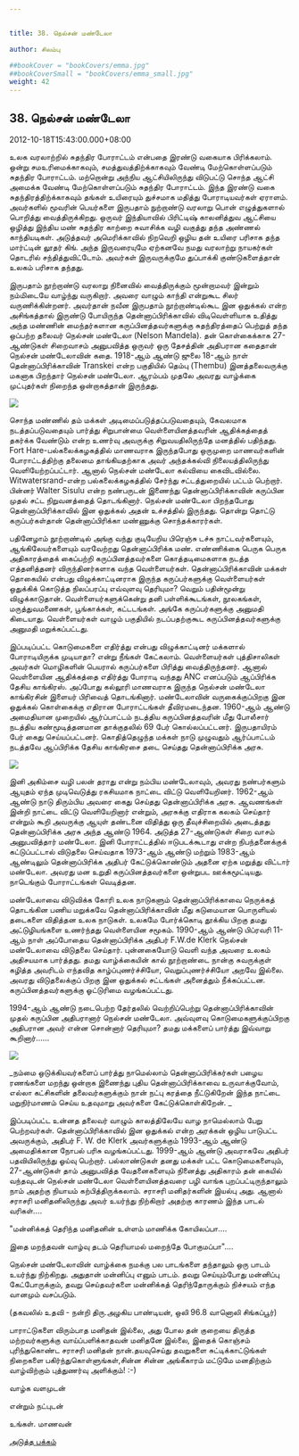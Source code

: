 ```yaml
---


title: 38. நெல்சன் மண்டேலா

author: சிலம்பு

##bookCover = "bookCovers/emma.jpg"
##bookCoverSmall = "bookCovers/emma_small.jpg"
weight: 42
---
```


## 38. நெல்சன் மண்டேலா

2012-10-18T15:43:00.000+08:00

உலக வரலாற்றில் சுதந்திர போராட்டம் என்பதை இரண்டு வகையாக பிரிக்கலாம். ஒன்று சமஉரிமைக்காகவும், சமத்துவத்திற்க்காகவும் வேண்டி மேற்கொள்ளப்படும் சுதந்திர போராட்டம். மற்றொன்று அந்நிய ஆட்சியிலிருந்து விடுபட்டு சொந்த ஆட்சி அமைக்க வேண்டி மேற்கொள்ளப்படும் சுதந்திர போராட்டம். இந்த இரண்டு வகை சுதந்திரத்திற்க்காகவும் தங்கள் உயிரையும் துச்சமாக மதித்து போராடியவர்கள் ஏராளம். அவர்களில் மூவரின் பெயர்களை இருபதாம் நுற்றாண்டு வரலாறு பொன் எழுத்துகளால் பொறித்து வைத்திருக்கிறது. ஒருவர் இந்தியாவில் பிரிட்டிஷ் காலனித்துவ ஆட்சியை ஒழித்து இந்திய மண் சுதந்திர காற்றை சுவாசிக்க வழி வகுத்து தந்த அண்ணல் காந்தியடிகள். அடுத்தவர் அமெரிக்காவில் நிறவெறி ஒழிய தன் உயிரை பரிசாக தந்த மார்ட்டின் லூதர் கிங். அந்த இருவரையுமே ஏற்கனவே நமது வரலாற்று நாயகர்கள் தொடரில் சந்தித்துவிட்டோம். அவர்கள் இருவருக்குமே துப்பாக்கி குண்டுகளைத்தான் உலகம் பரிசாக தந்தது.

இருபதாம் நூற்றாண்டு வரலாறு நினைவில் வைத்திருக்கும் மூன்றாமவர் இன்றும் நம்மிடையே வாழ்ந்து வருகிறார். அவரை வாழும் காந்தி என்றுகூட சிலர் வருணிக்கின்றனர். அவர்தான் நவீன இருபதாம் நூற்றாண்டில்கூட இன ஒதுக்கல் என்ற அசிங்கத்தால் இருண்டு போயிருந்த தென்னாப்பிரிக்காவில் விடிவெள்ளியாக உதித்து அந்த மண்ணின் மைந்தர்களான கருப்பினத்தவர்களுக்கு சுதந்திரத்தைப் பெற்றுத் தந்த ஒப்பற்ற தலைவர் நெல்சன் மண்டேலா (Nelson Mandela). தன் கொள்கைக்காக 27-ஆண்டுகள் சிறைவாசம் அனுபவித்த ஒருவர் ஒரு தேசத்தின் அதிபரான கதைதான் நெல்சன் மண்டேலாவின் கதை. 1918-ஆம் ஆண்டு ஜுலை 18-ஆம் நாள் தென்னாப்பிரிக்காவின் Transkei என்ற பகுதியில் தெம்பு (Thembu) இனத்தலைவருக்கு மகனாக பிறந்தார் நெல்சன் மண்டேலா. ஆரம்பம் முதலே அவரது வாழ்க்கை முட்புதர்கள் நிறைந்த ஒன்றாகத்தான் இருந்தது.

![](http://3.bp.blogspot.com/-K_u8Sz-WiGg/UHA2DbumCxI/AAAAAAAACbo/9K4K5GjILeE/s1600/170px-Young_Mandela.jpg)

சொந்த மண்ணில் தம் மக்கள் அடிமைப்படுத்தப்படுவதையும், கேவலமாக நடத்தப்படுவதையும் பார்த்து சிறுபான்மை வெள்ளையினத்தவரின் ஆதிக்கத்தைத் தகர்க்க வேண்டும் என்ற உணர்வு அவருக்கு சிறுவயதிலிருந்தே மனத்தில் பதிந்தது. Fort Hare-பல்கலைக்கழகத்தில் மாணவராக இருந்தபோது ஒருமுறை மாணவர்களின் போராட்டத்திற்கு தலைமை தாங்கியதற்காக அவர் அந்தக்கல்வி நிலையத்திலிருந்து வெளியேற்றப்பட்டார். ஆனால் நெல்சன் மண்டேலா கல்வியை கைவிடவில்லை. Witwatersrand-என்ற பல்கலைக்கழகத்தில் சேர்ந்து சட்டத்துறையில் பட்டம் பெற்றார். பின்னர் Walter Sisulu என்ற நண்பருடன் இணைந்து தென்னாப்பிரிக்காவின் கருப்பின முதல் சட்ட நிறுவனத்தைத் தொடங்கினார். நெல்சன் மண்டேலா பிறந்தபோது தென்னாப்பிரிக்காவில் இன ஒதுக்கல் அதன் உச்சத்தில் இருந்தது. தொன்று தொட்டு கருப்பர்கள்தான் தென்னாப்பிரிக்கா மண்ணுக்கு சொந்தக்காரர்கள்.

பதினேழாம் நூற்றாண்டில் அங்கு வந்து குடியேறிய பிரெஞ்சு டச்சு நாட்டவர்களையும், ஆங்கிலேயர்களையும் வரவேற்றது தென்னாப்பிரிக்க மண். எண்ணிக்கை பெருக பெருக அதிகாரத்தைக் கைப்பற்றி கருப்பினத்தவர்களை கொத்தடிமைகளாக நடத்த எத்தனித்தனர் விருந்தினர்களாக வந்த வெள்ளையர்கள். தென்னாப்பிரிக்காவின் மக்கள் தொகையில் என்பது விழுக்காட்டினராக இருந்த கருப்பர்களுக்கு வெள்ளையர்கள் ஒதுக்கிக் கொடுத்த நிலப்பரப்பு எவ்வுளவு தெரியுமா? வெறும் பதின்மூன்று விழுக்காடுதான். வெள்ளையர்களுக்கென்று தனி பள்ளிக்கூடங்கள், நூலகங்கள், மருத்துவமணைகள், பூங்காக்கள், கட்டடங்கள். அங்கே கருப்பர்களுக்கு அனுமதி கிடையாது. வெள்ளையர்கள் வாழும் பகுதியில் நடப்பதற்குகூட கருப்பினத்தவர்களுக்கு அனுமதி மறுக்கப்பட்டது.

இப்படிப்பட்ட கொடுமைகளை எதிர்த்து என்பது விழுக்காட்டினர் மக்களால் போராடியிருக்க முடியாதா? என்று நீங்கள் கேட்கலாம். வெள்ளையர்கள் புத்திசாலிகள் அவர்கள் மொழிகளின் பெயரால் கருப்பர்களை பிரித்து வைத்திருந்தனர். ஆனால் வெள்ளையின ஆதிக்கத்தை எதிர்த்து போராடி வந்தது ANC எனப்படும் ஆப்பிரிக்க தேசிய காங்கிரஸ். அப்போது கல்லூரி மாணவராக இருந்த நெல்சன் மண்டேலா காங்கிரசின் இளையர் பிரிவைத் தொடங்கினார். மண்டேலாவின் வருகைக்குப்பிறகு இன ஒதுக்கல் கொள்கைக்கு எதிரான போராட்டங்கள் தீவிரமடைந்தன. 1960-ஆம் ஆண்டு அமைதியான முறையில் ஆர்ப்பாட்டம் நடத்திய கருப்பினத்தவரின் மீது போலீசார் நடத்திய கண்மூடித்தனமான தாக்குதலில் 69 பேர் கொல்லப்பட்டனர். இருபதாயிரம் பேர் கைது செய்யப்பட்டனர். கொதித்தெழுந்த மக்கள் நாடு முழுவதும் ஆர்ப்பாட்டம் நடத்தவே ஆப்பிரிக்க தேசிய காங்கிரசை தடை செய்தது தென்னாப்பிரிக்க அரசு.

![](http://1.bp.blogspot.com/-BXIlSzGDhQQ/UHA2PAZRLJI/AAAAAAAACbw/hkfpRX5BArQ/s320/heads10-1.png)

இனி அகிம்சை வழி பலன் தராது என்று நம்பிய மண்டேலாவும், அவரது நண்பர்களும் ஆயுதம் ஏந்த முடிவெடுத்து ரகசியமாக நாட்டை விட்டு வெளியேறினர். 1962-ஆம் ஆண்டு நாடு திரும்பிய அவரை கைது செய்தது தென்னாப்பிரிக்க அரசு. ஆவணங்கள் இன்றி நாட்டை விட்டு வெளியேறினார் என்றும், அரசுக்கு எதிராக கலகம் செய்தார் என்றும் கூறி அவருக்கு ஆயுள் தண்டனை விதித்து ஒரு தீவுச்சிறையில் அடைத்தது தென்னாப்பிரிக்க அரசு அந்த ஆண்டு 1964. அடுத்த 27-ஆண்டுகள் சிறை வாசம் அனுபவித்தார் மண்டேலா. இனி போராட்டத்தில் ஈடுபடக்கூடாது என்ற நிபந்தனைக்குக் கட்டுப்பட்டால் விடுதலை செய்வதாக 1973-ஆம் ஆண்டு மற்றும் 1983-ஆம் ஆண்டிலும் தென்னாப்பிரிக்க அதிபர் கேட்டுக்கொண்டும் அதனை ஏற்க மறுத்து விட்டார் மண்டேலா. அவரது மன உறுதி கருப்பினத்தவர்களை ஒன்றுபட ஊக்கமூட்டியது. நாடெங்கும் போராட்டங்கள் வெடித்தன.

மண்டேலாவை விடுவிக்க கோரி உலக நாடுகளும் தென்னாப்பிரிக்காவை நெருக்கத் தொடங்கின பணிய மறுக்கவே தென்னாப்பிரிக்காவின் மீது கடுமையான பொருளியல் தடைகளை விதித்தன உலக நாடுகள். உலகமே போர்க்கொடி தூக்கிய பிறகு தமது அட்டுழியங்களை உணர்ந்தது வெள்ளையின சமூகம். 1990-ஆம் ஆண்டு பிப்ரவரி 11-ஆம் நாள் அப்போதைய தென்னாப்பிரிக்க அதிபர் F.W.de Klerk நெல்சன் மண்டேலாவை விடுதலை செய்தார். புன்னகையோடு வெளி வந்த அவரை உலகம் அதிசயமாக பார்த்தது. தமது வாழ்க்கையின் கால் நூற்றாண்டை நான்கு சுவருக்குள் கழித்த அவரிடம் எந்தவித காழ்ப்புணர்ச்சியோ, வெறுப்புணர்ச்சியோ அறவே இல்லை. அவரது விடுதலைக்குப் பிறகு இன ஒதுக்கல் சட்டங்கள் அனைத்தும் நீக்கப்பட்டன. கருப்பினத்தவர்களுக்கு ஓட்டுரிமை வழங்கப்பட்டது.

1994-ஆம் ஆண்டு நடைபெற்ற தேர்தலில் வெற்றிப்பெற்று தென்னாப்பிரிக்காவின் முதல் கருப்பின அதிபரானார் நெல்சன் மண்டேலா. அவ்வுளவு கொடுமைகளுக்குப்பிறகு அதிபரான அவர் என்ன சொன்னார் தெரியுமா? தமது மக்களைப் பார்த்து இவ்வாறு கூறினார்......

![](http://2.bp.blogspot.com/-oyrY4edLBoI/UHA2YpWNuII/AAAAAAAACb4/MZBNVCuKLSk/s320/Mandela__Nelson-speaking.jpg)

_நம்மை ஒடுக்கியவர்களைப் பார்த்து நாமெல்லாம் தென்னாப்பிரிக்கர்கள் பழைய ரணங்களை மறந்து ஒன்றாக இணைந்து புதிய தென்னாப்பிரிக்காவை உருவாக்குவோம், எல்லா கட்சிகளின் தலைவர்களுக்கும் நான் நட்பு கரத்தை நீட்டுகிறேன் இந்த நாட்டை மறுநிர்மாணம் செய்ய உதவுமாறு அவர்களை கேட்டுக்கொள்கிறேன். _

இப்படிப்பட்ட உன்னத தலைவர் வாழும் காலத்திலேயே வாழ நாமெல்லாம் பேறு பெற்றவர்கள். தென்னாப்பிரிக்காவில் இன ஒதுக்கல் என்ற அரக்கன் ஒழிய பாடுபட்ட அவருக்கும், அதிபர் F. W. de Klerk அவர்களுக்கும் 1993-ஆம் ஆண்டு அமைதிக்கான நோபல் பரிசு வழங்கப்பட்டது. 1999-ஆம் ஆண்டு அவராகவே அதிபர் பதவியிலிருந்து ஓய்வு பெற்றார். பல்லாண்டுகள் தனது மக்கள் பட்ட கொடுமைகளையும், 27-ஆண்டுகள் தாம் அனுபவித்த வேதனைகளையும் நினைத்து அதிகாரம் தன் கையில் வந்தவுடன் நெல்சன் மண்டேலா வெள்ளையினத்தவரை பழி வாங்க புறப்பட்டிருந்தாலும் நாம் அதற்கு நியாயம் கற்பித்திருக்கலாம். சராசரி மனிதர்களின் இயல்பு அது. ஆனால் சராசரி மனிதனிலிருந்து அவர் உயர்ந்து நிற்கிறார் அதற்கு காரணம் இந்த பாடல் வரிகள்....

"மன்னிக்கத் தெரிந்த மனிதனின் உள்ளம் மாணிக்க கோயிலப்பா....

இதை மறந்தவன் வாழ்வு தடம் தெரியாமல் மறைந்தே போகுமப்பா"....

நெல்சன் மண்டேலாவின் வாழ்க்கை நமக்கு பல பாடங்களை தந்தாலும் ஒரு பாடம் உயர்ந்து நிற்கிறது. அதுதான் மன்னிப்பு எனும் பாடம். தவறு செய்யும்போது மன்னிப்பு கேட்போருக்கும், தவறு செய்தவர்களை மன்னிக்கத் தெரிந்தோருக்கும் நிச்சயம் எந்த வானமும் வசப்படும்.

(தகவலில் உதவி - நன்றி திரு.அழகிய பாண்டியன், ஒலி 96.8 வானொலி சிங்கப்பூர்)

பாராட்டுகளை விரும்பாத மனிதன் இல்லை, அது போல தன் குறையை திருத்த மற்றவர்களுக்கு வாய்ப்பளிக்காதவன் மனிதனே இல்லை, இதைக் கொஞ்சம் புரிந்துகொண்ட சராசரி மனிதன் நான்.தயவுசெய்து தவறுகளை சுட்டிக்காட்டுங்கள் நிறைகளை பகிர்ந்துகொள்ளுங்கள்,சின்ன சின்ன அங்கீகாரம் மட்டுமே மனதிற்கும் வாழ்விற்கும் புத்துணர்வு அளிக்கும்! :-)

வாழ்க வளமுடன்

என்றும் நட்புடன்

உங்கள். மாணவன்

[அடுத்த பக்கம்](varalatru_nayagarkal_43)